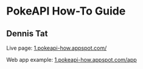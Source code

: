 # PokeAPI How-To Guide
## Dennis Tat  

Live page: [1.pokeapi-how.appspot.com/](http://1.pokeapi-how.appspot.com/)  

Web app example: [1.pokeapi-how.appspot.com/app](http://1.pokeapi-how.appspot.com/app)  

